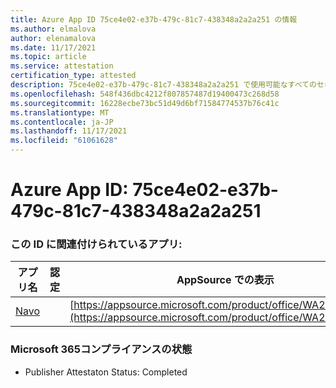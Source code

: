 ```yaml
---
title: Azure App ID 75ce4e02-e37b-479c-81c7-438348a2a2a251 の情報
ms.author: elmalova
author: elenamalova
ms.date: 11/17/2021
ms.topic: article
ms.service: attestation
certification_type: attested
description: 75ce4e02-e37b-479c-81c7-438348a2a2a251 で使用可能なすべてのセキュリティおよびコンプライアンス情報。
ms.openlocfilehash: 548f436dbc4212f807857487d19400473c268d58
ms.sourcegitcommit: 16228ecbe73bc51d49d6bf71584774537b76c41c
ms.translationtype: MT
ms.contentlocale: ja-JP
ms.lasthandoff: 11/17/2021
ms.locfileid: "61061628"
---
```

# <a name="azure-app-id-75ce4e02-e37b-479c-81c7-438348a2a251"></a>Azure App ID: 75ce4e02-e37b-479c-81c7-438348a2a2a251


### <a name="apps-associated-with-this-id"></a>この ID に関連付けられているアプリ:
| **アプリ名** | **認定** | **AppSource での表示** |
|--------------|---------------|-----------------------|
| [Navo](https://docs.microsoft.com/microsoft-365-app-certification/forward/WA200001047) |  | [https://appsource.microsoft.com/product/office/WA200001047](https://appsource.microsoft.com/product/office/WA200001047) |

### <a name="microsoft-365-app-compliance-status"></a>Microsoft 365コンプライアンスの状態
- Publisher Attestaton Status: Completed
